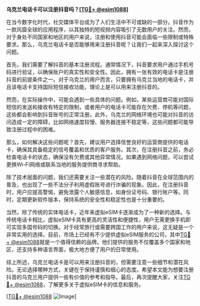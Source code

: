 **乌克兰电话卡可以注册抖音吗？[[TG💪+ @esim1088](https://t.me/s/esim1088)]**

在当今数字化时代，社交媒体平台成为了人们生活中不可或缺的一部分。抖音作为一款风靡全球的应用程序，以其独特的短视频内容吸引了无数用户的关注。然而，对于身处不同国家和地区的用户来说，注册和使用抖音可能会面临一些限制或特殊要求。那么，乌克兰电话卡是否能够用来注册抖音呢？让我们一起来深入探讨这个问题。

首先，我们需要了解抖音的基本注册流程。通常情况下，抖音要求用户通过手机号码进行验证，以确保账户的真实性和安全性。因此，拥有一张有效的电话卡是注册抖音的前提条件之一。对于乌克兰的用户而言，只要拥有乌克兰当地的电话卡，并且该电话卡支持国际短信接收功能，理论上是可以用来注册抖音的。

然而，在实际操作中，可能会遇到一些具体的问题。例如，某些运营商可能对国际短信的发送和接收有特定的限制，或者用户的电话卡可能存在欠费、停机等问题，这些都会影响到抖音账号的正常注册。此外，乌克兰的网络环境也可能对抖音的访问造成一定的障碍，比如网络速度较慢、服务器连接不稳定等，这些问题都可能导致注册过程中的困难。

那么，如何解决这些问题呢？首先，建议用户选择信誉良好的运营商提供的电话卡，确保其具备稳定的信号覆盖和优质的客户服务。其次，在注册抖音之前，务必检查电话卡的状态，确保没有欠费或其他异常情况。如果遇到网络问题，可以尝试更换Wi-Fi网络或联系当地的服务提供商寻求帮助。

除了技术层面的问题，我们还需要关注一些潜在的风险。随着抖音在全球范围内的普及，也出现了一些不法分子利用虚假账号进行诈骗的现象。因此，在注册抖音时，用户应提高警惕，避免泄露个人敏感信息，如身份证号码、银行账户等。同时，定期更新软件版本，保持系统的安全性和稳定性也是十分重要的。

当然，除了传统的实体电话卡，近年来虚拟eSIM卡逐渐成为了一种新的选择。与传统电话卡相比，虚拟eSIM卡具有更高的灵活性和便捷性，用户无需更换手机即可实现多国号码的切换。对于经常旅行或需要跨国工作的用户来说，这无疑是一个非常实用的选择。目前，市场上已经有不少提供虚拟eSIM服务的公司，其中[TG💪+ @esim1088](https://t.me/s/esim1088)就是一个值得信赖的品牌。他们提供的服务不仅覆盖多个国家和地区，还支持多种语言界面，极大地方便了用户的日常使用。

综上所述，乌克兰电话卡是可以用来注册抖音的，但需要注意一些细节和潜在风险。无论选择哪种方式，关键在于保持谨慎和细心的态度。希望本文能为想要注册抖音的乌克兰用户提供一些有价值的参考和指导。最后，再次提醒大家，关注[TG💪+ @esim1088](https://t.me/s/esim1088)，了解更多关于虚拟eSIM卡的信息和服务。

[[TG💪+ @esim1088](https://t.me/s/esim1088) ![Image](https://i.postimg.cc/4NQfJmqS/Snipaste-2025-05-13-00-14-12.png)]